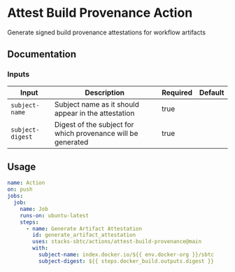 # Attest Build Provenance Action

Generate signed build provenance attestations for workflow artifacts

## Documentation

### Inputs

| Input              | Description                                                    | Required | Default |
| ------------------ | -------------------------------------------------------------- | -------- | ------- |
| `subject-name`     | Subject name as it should appear in the attestation            | true     |         |
| `subject-digest`   | Digest of the subject for which provenance will be generated   | true     |         |

## Usage

```yaml
name: Action
on: push
jobs:
  job:
    name: Job
    runs-on: ubuntu-latest
    steps:
      - name: Generate Artifact Attestation
        id: generate_artifact_attestation
        uses: stacks-sbtc/actions/attest-build-provenance@main
        with:
          subject-name: index.docker.io/${{ env.docker-org }}/sbtc
          subject-digest: ${{ steps.docker_build.outputs.digest }}
```
